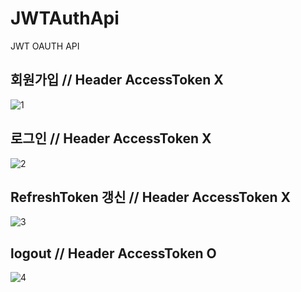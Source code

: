 # JWTAuthApi
JWT OAUTH API


## 회원가입 // Header AccessToken X
![1](https://github.com/min-woo-Song/JWTAuthApi/assets/77622672/df88b503-d43a-428e-84dc-882aefb43a1e)

## 로그인 // Header AccessToken X
![2](https://github.com/min-woo-Song/JWTAuthApi/assets/77622672/5674208e-0b5f-44ce-a8bf-419020e3d008)

## RefreshToken 갱신 // Header AccessToken X
![3](https://github.com/min-woo-Song/JWTAuthApi/assets/77622672/ff39c1d9-d688-4124-b43a-0832c40506da)

## logout // Header AccessToken O
![4](https://github.com/min-woo-Song/JWTAuthApi/assets/77622672/c8c18f6d-ea57-4e19-99cb-3ab254951e66)
